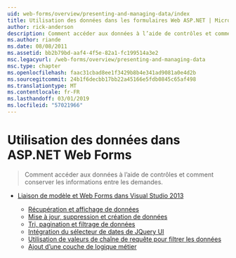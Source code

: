 ```yaml
---
uid: web-forms/overview/presenting-and-managing-data/index
title: Utilisation des données dans les formulaires Web ASP.NET | Microsoft Docs
author: rick-anderson
description: Comment accéder aux données à l’aide de contrôles et comment conserver les informations entre les demandes.
ms.author: riande
ms.date: 08/08/2011
ms.assetid: bb2b79bd-aaf4-4f5e-82a1-fc199514a3e2
msc.legacyurl: /web-forms/overview/presenting-and-managing-data
msc.type: chapter
ms.openlocfilehash: faac31cbad8ee1f3429b8b4e341ad9081a0e4d2b
ms.sourcegitcommit: 24b1f6decbb17bb22a45166e5fdb0845c65af498
ms.translationtype: MT
ms.contentlocale: fr-FR
ms.lasthandoff: 03/01/2019
ms.locfileid: "57021966"
---
```

<a name="working-with-data-in-aspnet-web-forms"></a>Utilisation des données dans ASP.NET Web Forms
====================
> Comment accéder aux données à l’aide de contrôles et comment conserver les informations entre les demandes.


- [Liaison de modèle et Web Forms dans Visual Studio 2013](model-binding/index.md)

    - [Récupération et affichage de données](model-binding/retrieving-data.md)
    - [Mise à jour, suppression et création de données](model-binding/updating-deleting-and-creating-data.md)
    - [Tri, pagination et filtrage de données](model-binding/sorting-paging-and-filtering-data.md)
    - [Intégration du sélecteur de dates de JQuery UI](model-binding/integrating-jquery-ui.md)
    - [Utilisation de valeurs de chaîne de requête pour filtrer les données](model-binding/using-query-string-values-to-retrieve-data.md)
    - [Ajout d’une couche de logique métier](model-binding/adding-business-logic-layer.md)
